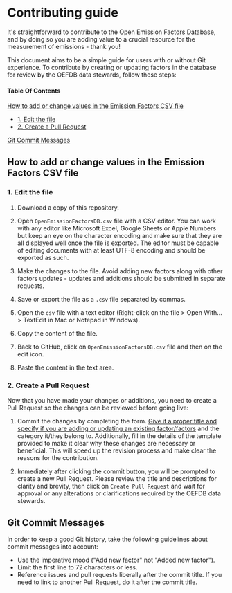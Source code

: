 # Contributing guide

It's straightforward to contribute to the Open Emission Factors Database, and by doing so you are adding value to a crucial resource for the measurement of emissions - thank you! 

This document aims to be a simple guide for users with or without Git experience. To contribute by creating or updating factors in the database for review by the OEFDB data stewards, follow these steps:

#### Table Of Contents

[How to add or change values in the Emission Factors CSV file](#how-to-add-or-change-values-in-the-emission-factors-csv-file)
   * [1. Edit the file](#1-edit-the-file) 
   * [2. Create a Pull Request](#2-create-a-pull-request)

[Git Commit Messages](#git-commit-messages)

## How to add or change values in the Emission Factors CSV file

### 1. Edit the file
1. Download a copy of this repository.
2. Open `OpenEmissionFactorsDB.csv` file with a CSV editor. You can work with any editor like Microsoft Excel, Google Sheets or Apple Numbers but keep an eye on the character encoding and make sure that they are all displayed well once the file is exported. The editor must be capable of editing documents with at least UTF-8 encoding and should be exported as such.

3. Make the changes to the file. Avoid adding new factors along with other factors updates - updates and additions should be submitted in separate requests.
4. Save or export the file as a `.csv` file separated by commas.
5. Open the `csv` file with a text editor (Right-click on the file > Open With... > TextEdit in Mac or Notepad in Windows).
6. Copy the content of the file.
7. Back to GitHub, click on `OpenEmissionFactorsDB.csv` file and then on the edit icon.
8. Paste the content in the text area.

### 2. Create a Pull Request

Now that you have made your changes or additions, you need to create a Pull Request so the changes can be reviewed before going live:

1. Commit the changes by completing the form. [Give it a proper title and specify if you are adding or updating an existing factor/factors](#git-commit-messages) and the category it/they belong to. Additionally, fill in the details of the template provided to make it clear why these changes are necessary or beneficial. This will speed up the revision process and make clear the reasons for the contribution.

2. Immediately after clicking the commit button, you will be prompted to create a new Pull Request. Please review the title and descriptions for clarity and brevity, then click on `Create Pull Request` and wait for approval or any alterations or clarifications required by the OEFDB data stewards.

## Git Commit Messages

In order to keep a good Git history, take the following guidelines about commit messages into account:

- Use the imperative mood ("Add new factor" not "Added new factor").
- Limit the first line to 72 characters or less.
- Reference issues and pull requests liberally after the commit title. If you need to link to another Pull Request, do it after the commit title.

